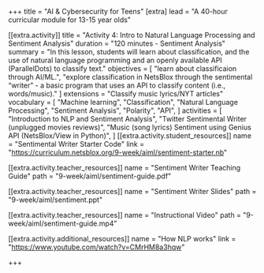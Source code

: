 +++
title = "AI & Cybersecurity for Teens"
[extra]
lead = "A 40-hour curricular module for 13-15 year olds"

[[extra.activity]]
title = "Activity 4: Intro to Natural Language Processing and Sentiment Analysis"
duration = "120 minutes - Sentiment Analysis"
summary = "In this lesson, students will learn about classification, and the use of natural language programming and an openly available API (ParallelDots) to classify text."
objectives = [
    "learn about classificaion through AI/ML.",
    "explore classification in NetsBlox through the sentimental “writer” - a basic program that uses an API to classify content (i.e., words/music)."
]
extensions = "Classify music lyrics/NYT articles"
vocabulary = [
  "Machine learning",
  "Classification",
  "Natural Language Processing",
  "Sentiment Analysis",
  "Polarity",
  "API",
]
activities = [
  "Introduction to NLP and Sentiment Analysis",
  "Twitter Sentimental Writer (unplugged movies reviews)",
  "Music (song lyrics) Sentiment using Genius API (NetsBlox/View in Python)",
]
[[extra.activity.student_resources]]
name = "Sentimental Writer Starter Code"
link = "https://curriculum.netsblox.org/9-week/aiml/sentiment-starter.nb"

[[extra.activity.teacher_resources]]
name = "Sentiment Writer Teaching Guide"
path = "9-week/aiml/sentiment-guide.pdf"

[[extra.activity.teacher_resources]]
name = "Sentiment Writer Slides"
path = "9-week/aiml/sentiment.ppt"

[[extra.activity.teacher_resources]]
name = "Instructional Video"
path = "9-week/aiml/sentiment-guide.mp4"

[[extra.activity.additional_resources]]
name = "How NLP works"
link = "https://www.youtube.com/watch?v=CMrHM8a3hqw"

+++
